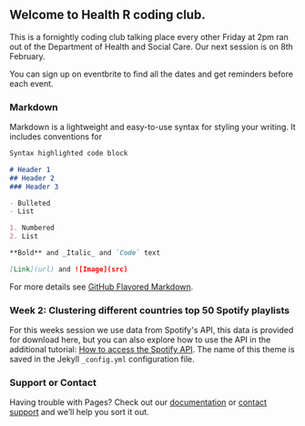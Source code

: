 ## Welcome to Health R coding club.

This is a fornightly coding club talking place every other Friday at 2pm ran out of the Department of Health and Social Care.
Our next session is on 8th February.

You can sign up on eventbrite to find all the dates and get reminders before each  event.

### Markdown

Markdown is a lightweight and easy-to-use syntax for styling your writing. It includes conventions for

```markdown
Syntax highlighted code block

# Header 1
## Header 2
### Header 3

- Bulleted
- List

1. Numbered
2. List

**Bold** and _Italic_ and `Code` text

[Link](url) and ![Image](src)
```

For more details see [GitHub Flavored Markdown](https://guides.github.com/features/mastering-markdown/).

### Week 2: Clustering different countries top 50 Spotify playlists

For this weeks session we use data from Spotify's API, this data is provided for download here, but you can also explore how to use the API in the additional tutorial: [How to access the Spotify API](https://github.com/DataS-DH/DataS-DH.github.io/master/week2/AccessingAPI.rmd). The name of this theme is saved in the Jekyll `_config.yml` configuration file.

### Support or Contact

Having trouble with Pages? Check out our [documentation](https://help.github.com/categories/github-pages-basics/) or [contact support](https://github.com/contact) and we’ll help you sort it out.
